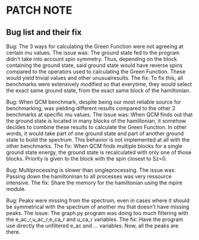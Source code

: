 # PATCH NOTE

## Bug list and their fix
Bug: The 3 ways for calculating the Green Function were not agreeing at certain mu values.
The issue was: The ground state fed to the program didn't take into account spin symmetry. Thus, depending on the block containing the ground state, said ground state would have reverse spins compared to the operators used to calculating the Green Function. These would yield trivial values and other unusualresults.
The fix: To fix this, all benchmarks were extensively modified so that everytime, they would select the exact same ground state, from the exact same block of the hamiltonian.

Bug: When QCM benchmark, despite being our most reliable source for benchmarking, was yielding different results compared to the other 2 benchmarks at specific mu values.
The issue was: When QCM finds out that the ground state is located in many blocks of the hamiltonian, it somehow decides to combine these results to calculate the Green Function. In other words, it would take part of one ground state and part of another ground state to build the spectrum. This behavior is not implemented at all with the other benchmarks.
The fix: When QCM finds multiple blocks for a single ground state energy, the ground state is recalculated with only one of those blocks. Priority is given to the block with the spin closest to Sz=0.

Bug: Multiprocessing is slower than singleprocessing.
The issue was: Passing down the hamiltoninan to all processes was very ressource intensive.
The fix: Share the memory for the hamiltonian using the mpire module.

Bug: Peaks were missing from the spectrum, even in cases where it should be symmetrical with the spectrum of another mu that doesn't have missing peaks.
The issue: The graph.py program was doing too much filtering with the e_ac_r,u_ac_r,e_ca_r and u_ca_r variables.
The fix: Have the program use directly the unfiltered e_ac and ... variables. Now, all the peaks are there.
